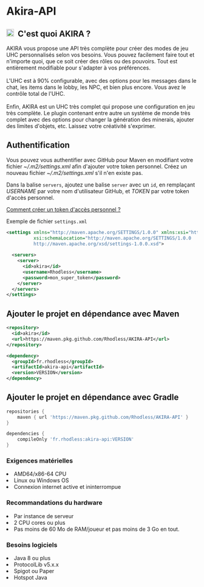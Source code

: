 # Akira-API

<h2><img height="20" src="/img/whatissurreal.svg">&nbsp;&nbsp;C'est quoi AKIRA ?</h2>
AKIRA vous propose une API très complète pour créer des modes de jeu UHC personnalisés selon vos besoins. Vous pouvez facilement faire tout et n'importe quoi, que ce soit créer des rôles ou des pouvoirs. Tout est entièrement modifiable pour s'adapter à vos préférences.
<br><br>
L'UHC est à 90% configurable, avec des options pour les messages dans le chat, les items dans le lobby, les NPC, et bien plus encore. Vous avez le contrôle total de l'UHC.
<br><br>
Enfin, AKIRA est un UHC très complet qui propose une configuration en jeu très complète. Le plugin contenant entre autre un système de monde très complet avec des options pour changer la génération des minerais, ajouter des limites d'objets, etc. Laissez votre créativité s'exprimer.

## Authentification
Vous pouvez vous authentifier avec GitHub pour Maven en modifiant votre fichier *\~/.m2/settings.xml* afin d'ajouter votre token personnel. Créez un nouveau fichier *\~/.m2/settings.xml* s'il n'en existe pas.

Dans la balise `servers`, ajoutez une balise `server` avec un `id`, en remplaçant *USERNAME* par votre nom d'utilisateur GitHub, et *TOKEN* par votre token d'accès personnel.

<a href="https://docs.github.com/en/authentication/keeping-your-account-and-data-secure/creating-a-personal-access-token">Comment créer un token d'accès personnel ?<a/>

Exemple de fichier `settings.xml`
```xml
<settings xmlns="http://maven.apache.org/SETTINGS/1.0.0" xmlns:xsi="http://www.w3.org/2001/XMLSchema-instance" 
          xsi:schemaLocation="http://maven.apache.org/SETTINGS/1.0.0
          http://maven.apache.org/xsd/settings-1.0.0.xsd">
  
  <servers>
    <server>
      <id>akira</id>
      <username>Rhodless</username>
      <password>mon_super_token</password>
    </server>
  </servers>
</settings>

```
  
## Ajouter le projet en dépendance avec Maven
 
```xml
<repository>
  <id>akira</id>
  <url>https://maven.pkg.github.com/Rhodless/AKIRA-API</url>
</repository>
```
   
```xml
<dependency>
  <groupId>fr.rhodless</groupId>
  <artifactId>akira-api</artifactId>
  <version>VERSION</version>
</dependency>
```

## Ajouter le projet en dépendance avec Gradle
 
```groovy
repositories {
    maven { url 'https://maven.pkg.github.com/Rhodless/AKIRA-API' }
}
```
   
```groovy
dependencies {
    compileOnly 'fr.rhodless:akira-api:VERSION'
}
```

### Exigences matérielles

<li>AMD64/x86-64 CPU</li>
<li>Linux ou Windows OS</li>
<li>Connexion internet active et ininterrompue</li>

### Recommandations du hardware

<li>Par instance de serveur</li>
<li>2 CPU cores ou plus</li>
<li>Pas moins de 60 Mo de RAM/joueur et pas moins de 3 Go en tout.</li>

### Besoins logiciels

<li>Java 8 ou plus</li>
<li>ProtocolLib v5.x.x</li>
<li>Spigot ou Paper</li>
<li>Hotspot Java</li>
